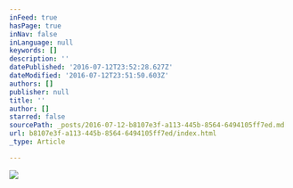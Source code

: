 ```yaml
---
inFeed: true
hasPage: true
inNav: false
inLanguage: null
keywords: []
description: ''
datePublished: '2016-07-12T23:52:28.627Z'
dateModified: '2016-07-12T23:51:50.603Z'
authors: []
publisher: null
title: ''
author: []
starred: false
sourcePath: _posts/2016-07-12-b8107e3f-a113-445b-8564-6494105ff7ed.md
url: b8107e3f-a113-445b-8564-6494105ff7ed/index.html
_type: Article

---
```

![](https://the-grid-user-content.s3-us-west-2.amazonaws.com/dc96f8db-f898-4dc8-8b64-5396718c38e5.png)